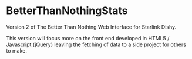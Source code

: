 # BetterThanNothingStats
Version 2 of The Better Than Nothing Web Interface for Starlink Dishy.

This version will focus more on the front end developed in HTML5 / Javascript (jQuery) leaving the fetching of data to a side project for others to make.


